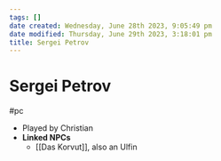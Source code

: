 ```yaml
---
tags: []
date created: Wednesday, June 28th 2023, 9:05:49 pm
date modified: Thursday, June 29th 2023, 3:18:01 pm
title: Sergei Petrov
---
```


# Sergei Petrov

#pc

- Played by Christian
- **Linked NPCs**
	- [[Das Korvut]], also an Ulfin
